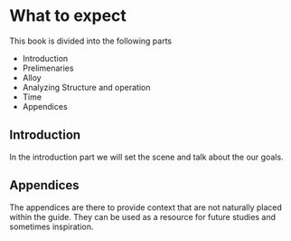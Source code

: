 # What to expect
This book is divided into the following parts

* Introduction
* Prelimenaries
* Alloy
* Analyzing Structure and operation
* Time
* Appendices

## Introduction
In the introduction part we will set the scene and talk about the our goals.

## Appendices
The appendices are there to provide context that are not naturally placed within
the guide. They can be used as a resource for future studies and sometimes
inspiration.
